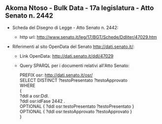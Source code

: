 ## Akoma Ntoso - Bulk Data - 17a legislatura - Atto Senato n. 2442 ##

* Scheda del Disegno di Legge - Atto Senato n. 2442:
	* http url: http://www.senato.it/leg/17/BGT/Schede/Ddliter/47029.htm

* Riferimenti al sito OpenData del Senato http://dati.senato.it/:
	* Link OpenData: http://dati.senato.it/ddl/47029
	* Query SPARQL per i documenti relativi all'Atto Senato:

        PREFIX osr: <http://dati.senato.it/osr/>  
		SELECT DISTINCT ?testoPresentato ?testoApprovato  
		WHERE  
		{  
		    ?ddl a osr:Ddl.  
		    ?ddl osr:idFase 2442 .  
		    OPTIONAL { ?ddl osr:testoPresentato ?testoPresentato }  
		    OPTIONAL { ?ddl osr:testoApprovato ?testoApprovato }  
		}
		